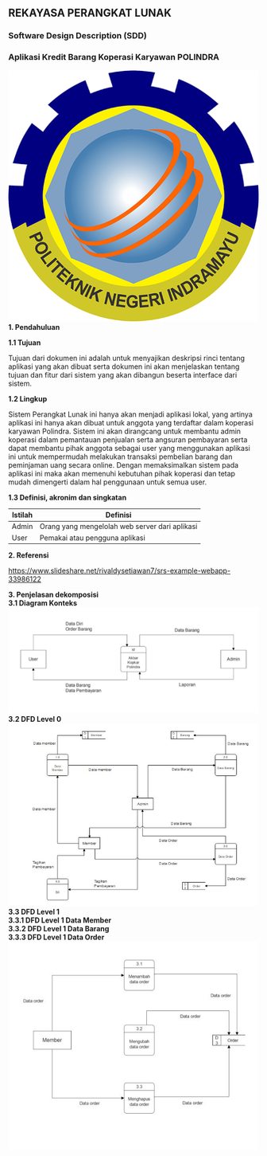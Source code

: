 

## REKAYASA PERANGKAT LUNAK
### Software Design Description (SDD)
### Aplikasi Kredit Barang Koperasi Karyawan POLINDRA
![logo](/image/polindra.png)<br>
**1. Pendahuluan**

**1.1 Tujuan**

Tujuan dari dokumen ini adalah untuk menyajikan deskripsi rinci tentang aplikasi yang akan dibuat serta dokumen ini akan menjelaskan tentang tujuan dan fitur dari sistem yang akan dibangun beserta interface dari sistem.
		
**1.2 Lingkup**
		
Sistem Perangkat Lunak ini hanya akan menjadi aplikasi lokal, yang artinya aplikasi ini hanya akan dibuat untuk anggota yang terdaftar dalam koperasi karyawan Polindra. Sistem ini akan dirangcang untuk membantu admin koperasi dalam pemantauan penjualan serta angsuran pembayaran serta dapat membantu pihak anggota sebagai user yang menggunakan aplikasi ini untuk mempermudah melakukan transaksi pembelian barang dan peminjaman uang secara online. Dengan memaksimalkan sistem pada aplikasi ini maka akan memenuhi kebutuhan pihak koperasi dan tetap mudah dimengerti dalam hal penggunaan untuk semua user.
		
**1.3 Definisi, akronim dan singkatan**
		
| Istilah | Definisi                                       |
|---------|------------------------------------------------|
| Admin   | Orang yang mengelolah web server dari aplikasi |
| User    | Pemakai atau pengguna aplikasi                 |

**2. Referensi**<br>

https://www.slideshare.net/rivaldysetiawan7/srs-example-webapp-33986122 <br>

**3. Penjelasan dekomposisi**<br>
**3.1 Diagram Konteks**<br>
![diagram konteks](/image/Diagram%20konteks.jpeg)<br>
**3.2 DFD Level 0**<br>
![DFD level 0](/image/DFD%20Level%200.jpeg)<br>
**3.3 DFD Level 1**<br>
**3.3.1 DFD Level 1 Data Member**<br>
**3.3.2 DFD Level 1 Data Barang**<br>
**3.3.3 DFD Level 1 Data Order**<br>
![Data order](/image/DFD%20Level%201%20Data%20Order.jpg)

